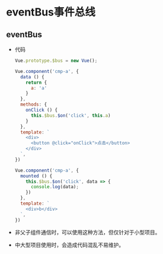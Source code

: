 # eventBus事件总线

## eventBus

  - 代码

    ```javascript
    Vue.prototype.$bus = new Vue();
    ```

    ```javascript
    Vue.component('cmp-a', {
      data () {
        return {
          a: 'a'
        }
      },
      methods: {
        onClick () {
          this.$bus.$on('click', this.a)
        }
      },
      template: `
        <div>
          <button @click="onClick">点击</button>
        </div>
      `,
    })
    ```

    ```javascript
    Vue.component('cmp-a', {
      mounted () {
        this.$bus.$on('click', data => {
          console.log(data);
        })
      },
      template: `
        <div>b</div>
      `,
    })
    ```

  - 非父子组件通信时，可以使用这种方法，但仅针对于小型项目。

  - 中大型项目使用时，会造成代码混乱不易维护。
